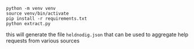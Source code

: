 ```
python -m venv venv
source venv/bin/activate
pip install -r requirements.txt
python extract.py
```

this will generate the file `heldnodig.json` that can be used to aggregate help requests from various sources